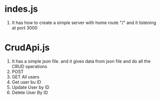 # indes.js 
  1) It has how to create a simple server with home route "/" and it listening at port 3000

# CrudApi.js
  1) It has a simple json file. and it gives data from json file and do all the CRUD operations
  2) POST
  3) GET All users
  4) Get user bu ID
  5) Update User by ID
  6) Delete User By ID

